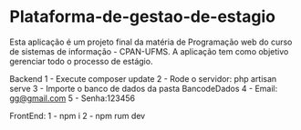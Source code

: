 # Plataforma-de-gestao-de-estagio
Esta aplicação é um projeto final da matéria de Programação web do curso de sistemas de informação - CPAN-UFMS. A aplicação tem como objetivo gerenciar todo o processo de estágio.


Backend
1 - Execute composer update
2 - Rode o servidor: php artisan serve
3 - Importe o banco de dados da pasta BancodeDados
4 - Email: gg@gmail.com 
5 - Senha:123456

FrontEnd:
1 - npm i
2 - npm rum dev